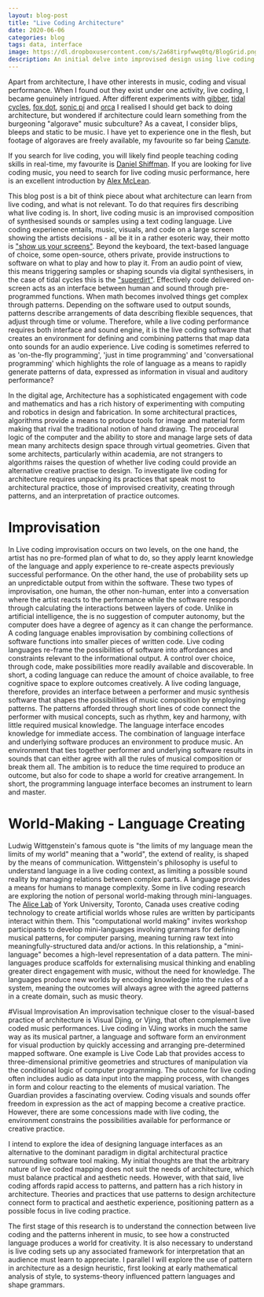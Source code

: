 ```yaml
---
layout: blog-post
title: "Live Coding Architecture"
date: 2020-06-06
categories: blog
tags: data, interface
image: https://dl.dropboxusercontent.com/s/2a68tirpfwwq0tq/BlogGrid.png?dl=0
description: An initial delve into improvised design using live coding.
---
```


Apart from architecture, I have other interests in music, coding and visual performance. When I found out they exist under one activity, live coding, I became genuinely intrigued. After different experiments with [gibber](https://gibber.cc/), [tidal cycles](https://tidalcycles.org/index.php/Welcome), [fox dot](https://foxdot.org/), [sonic pi](https://sonic-pi.net/) and [orca](https://hundredrabbits.itch.io/orca) I realised I should get back to doing architecture, but wondered if architecture could learn something from the burgeoning "algorave" music subculture? As a caveat, I consider blips, bleeps and static to be music. I have yet to experience one in the flesh, but footage of algoraves are freely available, my favourite so far being [Canute](https://www.youtube.com/watch?v=uAq4BAbvRS4). 
 
If you search for live coding, you will likely find people teaching coding skills in real-time, my favourite is [Daniel Shiffman](https://www.youtube.com/channel/UCvjgXvBlbQiydffZU7m1_aw). If you are looking for live coding music, you need to search for live coding music performance, here is an excellent introduction by [Alex McLean](https://www.youtube.com/watch?v=-QY2x6aZzqc).

This blog post is a bit of think piece about what architecture can learn from live coding, and what is not relevant. To do that requires firs describing what live coding is. In short, live coding music is an improvised composition of synthesised sounds or samples using a text coding language. Live coding experience entails, music, visuals, and code on a large screen showing the artists decisions - all be it in a rather esoteric way, their motto is ["show us your screens"](https://toplap.org). Beyond the keyboard, the text-based language of choice, some open-source, others private, provide instructions to software on what to play and how to play it. From an audio point of view, this means triggering samples or shaping sounds via digital synthesisers, in the case of tidal cycles this is the ["superdirt"](https://puremagnetik.com/blogs/news/creating-algorithmic-sounds-with-tidal-cycles). Effectively code delivered on-screen acts as an interface between human and sound through pre-programmed functions. When math becomes involved things get complex through patterns. Depending on the software used to output sounds, patterns describe arrangements of data describing flexible sequences, that adjust through time or volume. Therefore, while a live coding performance requires both interface and sound engine, it is the live coding software that creates an environment for defining and combining patterns that map data onto sounds for an audio experience. Live coding is sometimes referred to as 'on-the-fly programming', 'just in time programming' and 'conversational programming' which highlights the role of language as a means to rapidly generate patterns of data, expressed as information in visual and auditory performance?

In the digital age, Architecture has a sophisticated engagement with code and mathematics and has a rich history of experimenting with computing and robotics in design and fabrication. In some architectural practices, algorithms provide a means to produce tools for image and material form making that rival the traditional notion of hand drawing. The procedural logic of the computer and the ability to store and manage large sets of data mean many architects design space through virtual geometries. Given that some architects, particularly within academia, are not strangers to algorithms raises the question of whether live coding could provide an alternative creative practise to design. To investigate live coding for architecture requires unpacking its practices that speak most to architectural practice, those of improvised creativity, creating through patterns, and an interpretation of practice outcomes. 

# Improvisation
In Live coding improvisation occurs on two levels, on the one hand, the artist has no pre-formed plan of what to do, so they apply learnt knowledge of the language and apply experience to re-create aspects previously successful performance. On the other hand, the use of probability sets up an unpredictable output from within the software. These two types of improvisation, one human, the other non-human, enter into a conversation where the artist reacts to the performance while the software responds through calculating the interactions between layers of code. Unlike in artificial intelligence, the is no suggestion of computer autonomy, but the computer does have a degree of agency as it can change the performance.
A coding language enables improvisation by combining collections of software functions into smaller pieces of written code. Live coding languages re-frame the possibilities of software into affordances and constraints relevant to the informational output. A control over choice, through code, make possibilities more readily available and discoverable. In short, a coding language can reduce the amount of choice available, to free cognitive space to explore outcomes creatively. A live coding language, therefore, provides an interface between a performer and music synthesis software that shapes the possibilities of music composition by employing patterns. 
The patterns afforded through short lines of code connect the performer with musical concepts, such as rhythm, key and harmony, with little required musical knowledge. The language interface encodes knowledge for immediate access. The combination of language interface and underlying software produces an environment to produce music. An environment that ties together performer and underlying software results in sounds that can either agree with all the rules of musical composition or break them all. The ambition is to reduce the time required to produce an outcome, but also for code to shape a world for creative arrangement. In short, the programming language interface becomes an instrument to learn and master.

# World-Making - Language Creating
Ludwig Wittgenstein's famous quote is "the limits of my language mean the limits of my world" meaning that a "world", the extend of reality, is shaped by the means of communication. Wittgenstein's philosophy is useful to understand language in a live coding context, as limiting a possible sound reality by managing relations between complex parts. A language provides a means for humans to manage complexity. Some in live coding research are exploring the notion of personal world-making through mini-languages. The [Alice Lab](http://alicelab.world/) of York University, Toronto, Canada uses creative coding technology to create artificial worlds whose rules are written by participants interact within them. This "computational world making" invites workshop participants to develop mini-languages involving grammars for defining musical patterns, for computer parsing, meaning turning raw text into meaningfully-structured data and/or actions. In this relationship, a "mini-language" becomes a high-level representation of a data pattern. The mini-languages produce scaffolds for externalising musical thinking and enabling greater direct engagement with music, without the need for knowledge. The languages produce new worlds by encoding knowledge into the rules of a system, meaning the outcomes will always agree with the agreed patterns in a create domain, such as music theory.

#Visual Improvisation
An improvisation technique closer to the visual-based practice of architecture is Visual Djing, or Vjing, that often complement live coded music performances. Live coding in VJing works in much the same way as its musical partner, a language and software form an environment for visual production by quickly accessing and arranging pre-determined mapped software. One example is Live Code Lab that provides access to three-dimensional primitive geometries and structures of manipulation via the conditional logic of computer programming. The outcome for live coding often includes audio as data input into the mapping process, with changes in form and colour reacting to the elements of musical variation. The Guardian provides a fascinating overview. Coding visuals and sounds offer freedom in expression as the act of mapping become a creative practice. However, there are some concessions made with live coding, the environment constrains the possibilities available for performance or creative practice. 

I intend to explore the idea of designing language interfaces as an alternative to the dominant paradigm in digital architectural practice surrounding software tool making. My initial thoughts are that the arbitrary nature of live coded mapping does not suit the needs of architecture, which must balance practical and aesthetic needs. However, with that said, live coding affords rapid access to patterns, and pattern has a rich history in architecture. Theories and practices that use patterns to design architecture connect form to practical and aesthetic experience, positioning pattern as a possible focus in live coding practice.

The first stage of this research is to understand the connection between live coding and the patterns inherent in music, to see how a constructed language produces a world for creativity. It is also necessary to understand is live coding sets up any associated framework for interpretation that an audience must learn to appreciate. I parallel I will explore the use of pattern in architecture as a design heuristic, first looking at early mathematical analysis of style, to systems-theory influenced pattern languages and shape grammars.